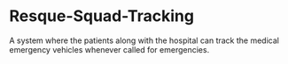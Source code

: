 # Resque-Squad-Tracking
A system where the patients along with the hospital can track the medical emergency vehicles whenever called for emergencies.
